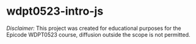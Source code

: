﻿# wdpt0523-intro-js

*Disclaimer:* This project was created for educational purposes for the Epicode WDPT0523 course, diffusion outside the scope is not permitted.